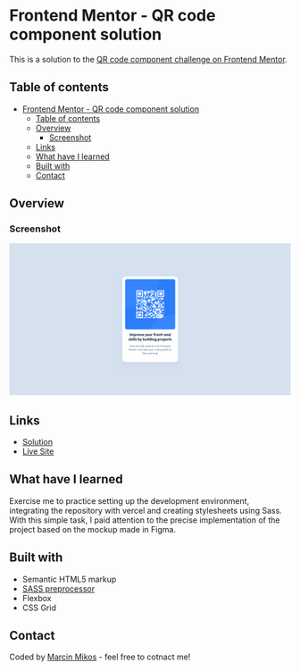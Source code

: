 # Frontend Mentor - QR code component solution

This is a solution to the [QR code component challenge on Frontend Mentor](https://www.frontendmentor.io/challenges/qr-code-component-iux_sIO_H).

## Table of contents

- [Frontend Mentor - QR code component solution](#frontend-mentor---qr-code-component-solution)
  - [Table of contents](#table-of-contents)
  - [Overview](#overview)
    - [Screenshot](#screenshot)
  - [Links](#links)
  - [What have I learned](#what-have-i-learned)
  - [Built with](#built-with)
  - [Contact](#contact)

## Overview

### Screenshot

![](images/screenshot.png)

## Links

- [Solution](https://www.frontendmentor.io/solutions/qr-code-component-JrT7QuYXMG)
- [Live Site](https://marcin-m-frontend-mentor-qr-code-component.vercel.app/)

## What have I learned

Exercise me to practice setting up the development environment, integrating the repository with vercel and creating stylesheets using Sass. With this simple task, I paid attention to the precise implementation of the project based on the mockup made in Figma.

## Built with

- Semantic HTML5 markup
- [SASS preprocessor](https://sass-lang.com/)
- Flexbox
- CSS Grid

## Contact

Coded by [Marcin Mikos](mailto:mikos.marcin.m@gmail.com) - feel free to cotnact me!
